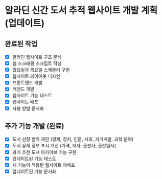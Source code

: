 # 알라딘 신간 도서 추적 웹사이트 개발 계획 (업데이트)

## 완료된 작업
- [x] 알라딘 웹사이트 구조 분석
- [x] 웹 스크래핑 스크립트 작성
- [x] 월요일과 목요일 스케줄러 구현
- [x] 웹사이트 레이아웃 디자인
- [x] 프론트엔드 개발
- [x] 백엔드 개발
- [x] 웹사이트 기능 테스트
- [x] 웹사이트 배포
- [x] 사용 방법 문서화

## 추가 기능 개발 (완료)
- [x] 도서 선정 범위 제한 (경제, 정치, 인문, 사회, 자기계발, 과학 분야)
- [x] 도서 상세 정보 표시 개선 (가격, 저자, 출판사, 출판일시)
- [x] 과거 추천 도서 아카이브 기능 구현
- [x] 업데이트된 기능 테스트
- [x] 새 기능이 적용된 웹사이트 재배포
- [x] 업데이트된 기능 문서화
